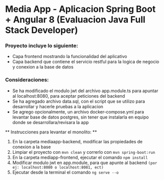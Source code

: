 # Media App - Aplicacion Spring Boot + Angular 8 (Evaluacion Java Full Stack Developer)

### Proyecto incluye lo siguiente:

- Capa frontend mostrando la funcionalidad del aplicativo 
- Capa backend que contiene el servicio restful para la logica de negocio y conexion a la base de datos

### Consideraciones:

- Se ha modificado el modulo jwt del archivo app.module.ts para apuntar al localhost:8080, para aceptar peticiones del backend
- Se ha agregado archivo data.sql, con el script que se utilizo para desarrollar y hacerle pruebas a la aplicacion
- Se agrego opcionalmente, un archivo docker-compose.yml para levantar base de datos postgres, sin tener que instalarla en equipo donde se desarrollara/revisara la app

** Instrucciones para levantar el monolito: **

1. En la carpeta mediaapp-backend, modificar las propiedades de conexion a la base
2. Limpiar el proyecto con `mvn clean` y correrlo con `mvn spring-boot:run`
3. En la carpeta mediapp-frontend, ejecutar el comando `npm install` 
4. Modificar modulo jwt en app.module, para que apunte al backend `(por ej: localhost:8080 o localhost:8081, ect)`
5. Ejecutar desde la terminal el comando `ng serve --o`

